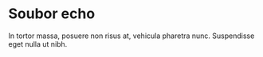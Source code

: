 Soubor echo
===========

In tortor massa, posuere non risus at, vehicula pharetra nunc.
Suspendisse eget nulla ut nibh.
